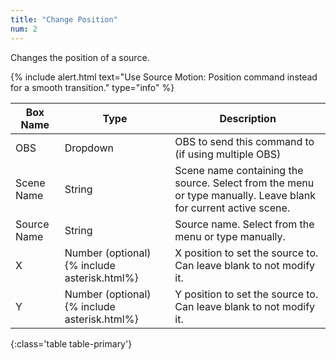 ```yaml
---
title: "Change Position"
num: 2
---
```


Changes the position of a source.

{% include alert.html text="Use Source Motion: Position command instead for a smooth transition." type="info" %} 

| Box Name | Type | Description | 
|-------|--------|--------
|OBS|Dropdown|OBS to send this command to (if using multiple OBS)|
|Scene Name|	String	|Scene name containing the source. Select from the menu or type manually. Leave blank for current active scene.
|Source Name|	String|	Source name. Select from the menu or type manually. 
|X|	Number (optional)  {% include asterisk.html%}|	X position to set the source to. Can leave blank to not modify it.
|Y |	Number (optional) {% include asterisk.html%}	|Y position to set the source to. Can leave blank to not modify it.
{:class='table table-primary'}









